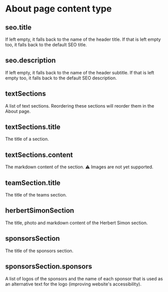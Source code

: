 # About page content type

## seo.title

If left empty, it falls back to the name of the header title. If that is left empty too, it falls back to the default SEO title.

## seo.description

If left empty, it falls back to the name of the header subtitle. If that is left empty too, it falls back to the default SEO description.

## textSections

A list of text sections. Reordering these sections will reorder them in the About page.

## textSections.title

The title of a section.

## textSections.content

The markdown content of the section. :warning: Images are not yet supported.

## teamSection.title

The title of the teams section.

## herbertSimonSection

The title, photo and markdown content of the Herbert Simon section.

## sponsorsSection

The title of the sponsors section.

## sponsorsSection.sponsors

A list of logos of the sponsors and the name of each sponsor that is used as an alternative text for the logo (improving website's accessibility).
